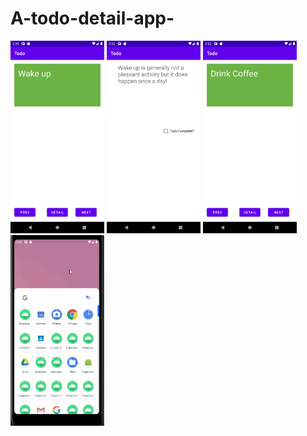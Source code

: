 # A-todo-detail-app-
<img src="s1.png" width="150">

<img src="s2.png" width="150">

<img src="s3.png" width="150">

<img src="todog.gif" width="150">
